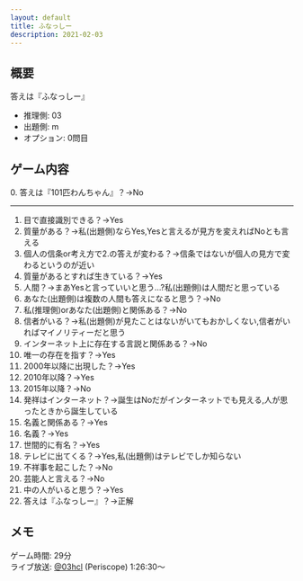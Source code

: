 ```yaml
---
layout: default
title: ふなっしー
description: 2021-02-03
---
```


## 概要

答えは『ふなっしー』

- 推理側: 03
- 出題側: m
- オプション: 0問目

## ゲーム内容

0\. 答えは『101匹わんちゃん』？→No

---

1. 目で直接識別できる？→Yes
2. 質量がある？→私(出題側)ならYes,Yesと言えるが見方を変えればNoとも言える
3. 個人の信条or考え方で2.の答えが変わる？→信条ではないが個人の見方で変わるというのが近い
4. 質量があるとすれば生きている？→Yes
5. 人間？→まあYesと言っていいと思う…?私(出題側)は人間だと思っている
6. あなた(出題側)は複数の人間も答えになると思う？→No
7. 私(推理側)orあなた(出題側)と関係ある？→No
8. 信者がいる？→私(出題側)が見たことはないがいてもおかしくない,信者がいればマイノリティーだと思う
9. インターネット上に存在する言説と関係ある？→No
10. 唯一の存在を指す？→Yes
11. 2000年以降に出現した？→Yes
12. 2010年以降？→Yes
13. 2015年以降？→No
14. 発祥はインターネット？→誕生はNoだがインターネットでも見える,人が思ったときから誕生している
15. 名義と関係ある？→Yes
16. 名義？→Yes
17. 世間的に有名？→Yes
18. テレビに出てくる？→Yes,私(出題側)はテレビでしか知らない
19. 不祥事を起こした？→No
20. 芸能人と言える？→No
21. 中の人がいると思う？→Yes
22. 答えは『ふなっしー』？→正解

## メモ

ゲーム時間: 29分  
ライブ放送: [@03hcl](https://www.periscope.tv/03hcl/1ZkKzenEAjoxv?t=1h26m30s) (Periscope) 1:26:30～
